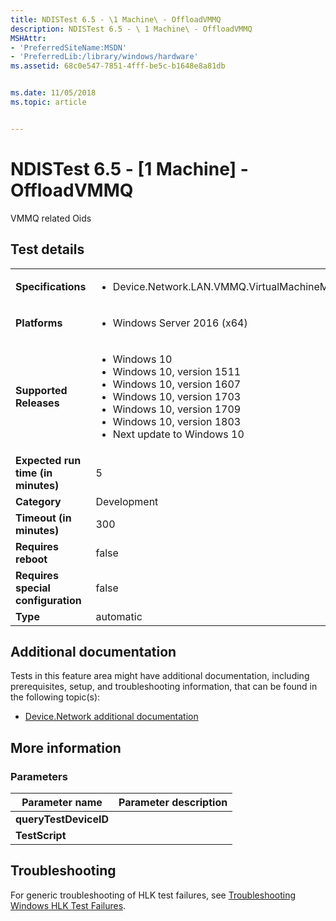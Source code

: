 ```yaml
---
title: NDISTest 6.5 - \1 Machine\ - OffloadVMMQ
description: NDISTest 6.5 - \ 1 Machine\ - OffloadVMMQ
MSHAttr:
- 'PreferredSiteName:MSDN'
- 'PreferredLib:/library/windows/hardware'
ms.assetid: 68c0e547-7851-4fff-be5c-b1648e8a81db


ms.date: 11/05/2018
ms.topic: article


---
```


# NDISTest 6.5 - \[1 Machine\] - OffloadVMMQ


VMMQ related Oids

## Test details

|||
|---|---|
| **Specifications**  | <ul><li>Device.Network.LAN.VMMQ.VirtualMachineMultiQueues</li></ul> |  
| **Platforms**   | <ul><li>Windows Server 2016 (x64)</li></ul> |
| **Supported Releases** | <ul><li>Windows 10</li><li>Windows 10, version 1511</li><li>Windows 10, version 1607</li><li>Windows 10, version 1703</li><li>Windows 10, version 1709</li><li>Windows 10, version 1803</li><li>Next update to Windows 10</li></ul> |
|**Expected run time (in minutes)**| 5 |
|**Category**| Development |
|**Timeout (in minutes)**| 300 |
|**Requires reboot**| false |
|**Requires special configuration**| false |
|**Type**| automatic |



## <span id="Additional_documentation"></span><span id="additional_documentation"></span><span id="ADDITIONAL_DOCUMENTATION"></span>Additional documentation


Tests in this feature area might have additional documentation, including prerequisites, setup, and troubleshooting information, that can be found in the following topic(s):

-   [Device.Network additional documentation](device-network-additional-documentation.md)

## <span id="More_information"></span><span id="more_information"></span><span id="MORE_INFORMATION"></span>More information


### <span id="Parameters"></span><span id="parameters"></span><span id="PARAMETERS"></span>Parameters

| Parameter name        | Parameter description |
|-----------------------|-----------------------|
| **queryTestDeviceID** |                       |
| **TestScript**        |                       |



## <span id="Troubleshooting"></span><span id="troubleshooting"></span><span id="TROUBLESHOOTING"></span>Troubleshooting


For generic troubleshooting of HLK test failures, see [Troubleshooting Windows HLK Test Failures](../user/troubleshooting-windows-hlk-test-failures.md).










